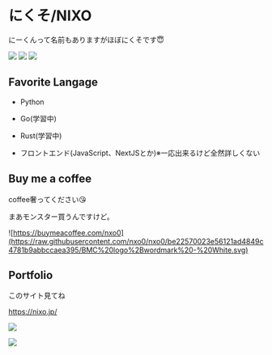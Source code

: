 # にくそ/NIXO

にーくんって名前もありますがほぼにくそです😇

![](https://img.shields.io/badge/age-15-red) ![](https://img.shields.io/badge/birthday-2005%2F10%2F11-red) ![](https://img.shields.io/badge/Python-%E2%9D%A4-brightgreen)

## Favorite Langage

- Python

- Go(学習中)

- Rust(学習中)

- フロントエンド(JavaScript、NextJSとか)※一応出来るけど全然詳しくない

## Buy me a coffee

coffee奢ってください😘

まあモンスター買うんですけど。

![https://buymeacoffee.com/nxo0](https://raw.githubusercontent.com/nxo0/nxo0/be22570023e56121ad4849c4781b9abbccaea395/BMC%20logo%2Bwordmark%20-%20White.svg)


## Portfolio

このサイト見てね

https://nixo.jp/

![](https://komarev.com/ghpvc/?username=nxo0)

![](https://raw.githubusercontent.com/nxo0/nxo0/main/slide-summary.png)
